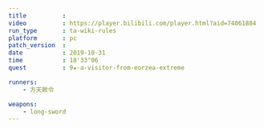 ```yaml
---
title          :
video          : https://player.bilibili.com/player.html?aid=74061884
run_type       : ta-wiki-rules
platform       : pc
patch_version  : 
date           : 2019-10-31
time           : 18'33"06
quest          : 9★-a-visitor-from-eorzea-extreme

runners:
    - 方天敕令

weapons:
    - long-sword
---
```

